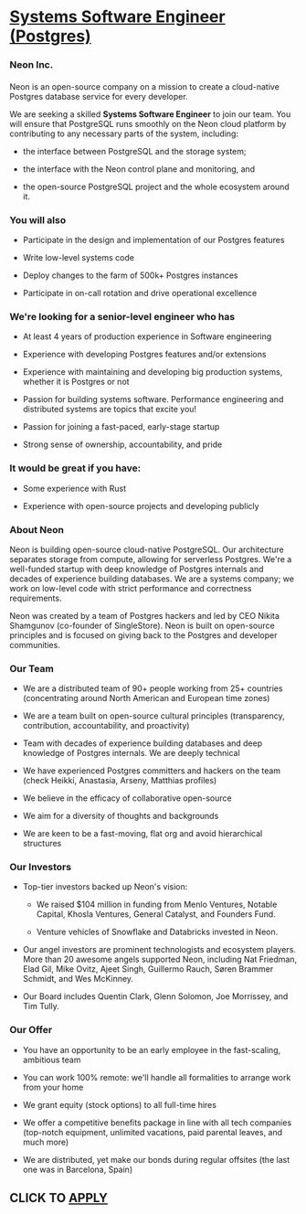 # [Systems Software Engineer (Postgres)](https://www.remotewlb.com/apply/systems-software-engineer-postgres)  
### Neon Inc.  
####  

Neon is an open-source company on a mission to create a cloud-native Postgres database service for every developer.

We are seeking a skilled **Systems Software Engineer** to join our team. You will ensure that PostgreSQL runs smoothly on the Neon cloud platform by contributing to any necessary parts of the system, including:

  * the interface between PostgreSQL and the storage system;

  * the interface with the Neon control plane and monitoring, and

  * the open-source PostgreSQL project and the whole ecosystem around it.

###  **You will also**

  * Participate in the design and implementation of our Postgres features

  * Write low-level systems code

  * Deploy changes to the farm of 500k+ Postgres instances

  * Participate in on-call rotation and drive operational excellence

###  **We're looking for a senior-level engineer who has**

  * At least 4 years of production experience in Software engineering

  * Experience with developing Postgres features and/or extensions

  * Experience with maintaining and developing big production systems, whether it is Postgres or not

  * Passion for building systems software. Performance engineering and distributed systems are topics that excite you!

  * Passion for joining a fast-paced, early-stage startup

  * Strong sense of ownership, accountability, and pride

###  **It would be great if you have:**

  * Some experience with Rust

  * Experience with open-source projects and developing publicly

###  **About Neon**

Neon is building open-source cloud-native PostgreSQL. Our architecture separates storage from compute, allowing for serverless Postgres. We're a well-funded startup with deep knowledge of Postgres internals and decades of experience building databases. We are a systems company; we work on low-level code with strict performance and correctness requirements.

Neon was created by a team of Postgres hackers and led by CEO Nikita Shamgunov (co-founder of SingleStore). Neon is built on open-source principles and is focused on giving back to the Postgres and developer communities.

###  **Our Team**

  * We are a distributed team of 90+ people working from 25+ countries (concentrating around North American and European time zones)

  * We are a team built on open-source cultural principles (transparency, contribution, accountability, and proactivity)

  * Team with decades of experience building databases and deep knowledge of Postgres internals. We are deeply technical

  * We have experienced Postgres committers and hackers on the team (check Heikki, Anastasia, Arseny, Matthias profiles)

  * We believe in the efficacy of collaborative open-source

  * We aim for a diversity of thoughts and backgrounds

  * We are keen to be a fast-moving, flat org and avoid hierarchical structures

###  **Our Investors**

  * Top-tier investors backed up Neon's vision:

    * We raised $104 million in funding from Menlo Ventures, Notable Capital, Khosla Ventures, General Catalyst, and Founders Fund.

    * Venture vehicles of Snowflake and Databricks invested in Neon.

  * Our angel investors are prominent technologists and ecosystem players. More than 20 awesome angels supported Neon, including Nat Friedman, Elad Gil, Mike Ovitz, Ajeet Singh, Guillermo Rauch, Søren Brammer Schmidt, and Wes McKinney.

  * Our Board includes Quentin Clark, Glenn Solomon, Joe Morrissey, and Tim Tully.

###  **Our Offer**

  * You have an opportunity to be an early employee in the fast-scaling, ambitious team

  * You can work 100% remote: we'll handle all formalities to arrange work from your home

  * We grant equity (stock options) to all full-time hires

  * We offer a competitive benefits package in line with all tech companies (top-notch equipment, unlimited vacations, paid parental leaves, and much more)

  * We are distributed, yet make our bonds during regular offsites (the last one was in Barcelona, Spain)

  
## CLICK TO [APPLY](https://www.remotewlb.com/apply/systems-software-engineer-postgres)

